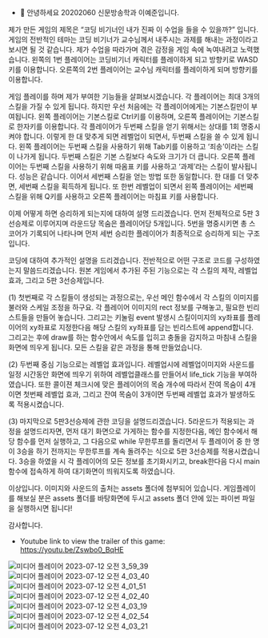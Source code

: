 - 👋 안녕하세요 20202060 신문방송학과 이예준입니다.

제가 만든 게임의 제목은 “코딩 비기너인 내가 진짜 이 수업을 들을 수 있을까?” 입니다.
게임의 전반적인 테마는 코딩 비기너가 교수님께서 내주시는 과제를 해내는 과정이라고 보시면 될 것 같습니다. 제가 수업을 따라가며 겪은 감정을 게임 속에 녹여내려고 노력했습니다.
왼쪽의 1번 플레이어는 코딩비기너 캐릭터를 플레이하게 되고 방향키로 WASD키를 이용합니다. 
오른쪽의 2번 플레이어는 교수님 캐릭터를 플레이하게 되며 방향키를 이용합니다. 

게임 플레이를 하며 제가 부여한 기능들을 살펴보시겠습니다. 
각 플레이어는 최대 3개의 스킬을 가질 수 있게 됩니다. 하지만 우선 처음에는 각 플레이어에게는 기본스킬만이 부여됩니다. 왼쪽 플레이어는 기본스킬로 Ctrl키를 이용하며, 오른쪽 플레이어는 기본스킬로 한자키를 이용합니다.
각 플레이어가 두번째 스킬을 얻기 위해서는 상대를 1회 명중시켜야 합니다. 이렇게 한 대 맞추게 되면 레벨업이 되면서, 두번째 스킬을 쓸 수 있게 됩니다. 왼쪽 플레이어는 두번째 스킬을 사용하기 위해 Tab키를 이용하고 ‘죄송’이라는 스킬이 나가게 됩니다. 두번째 스킬은 기본 스킬보다 속도와 크기가 더 큽니다. 오른쪽 플레이어는 두번째 스킬을 사용하기 위해 따옴표 키를 사용하고 ‘과제’라는 스킬이 발사됩니다. 성능은 같습니다.
이어서 세번째 스킬을 얻는 방법 또한 동일합니다. 한 대를 더 맞추면, 세번째 스킬을 획득하게 됩니다. 또 한번 레벨업이 되면서 왼쪽 플레이어는 세번째 스킬을 위해 Q키를 사용하고 오른쪽 플레이어는 마침표 키를 사용합니다. 

이제 어떻게 하면 승리하게 되는지에 대하여 설명 드리겠습니다. 먼저 전체적으로 5판 3선승제로 이루어지며 라운드당 목숨은 플레이어당 5개입니다. 5번을 명중시키면 총 스코어가 기록되어 나타나며 먼저 세번 승리한 플레이어가 최종적으로 승리하게 되는 구조입니다. 

코딩에 대하여 추가적인 설명을 드리겠습니다. 전반적으로 어떤 구조로 코드를 구성하였는지 말씀드리겠습니다. 원본 게임에서 추가된 주된 기능으로는 각 스킬의 제작, 레벨업 효과, 그리고 5판 3선승제입니다.

(1) 첫번째로 각 스킬들이 생성되는 과정으로는, 우선 메인 함수에서 각 스킬의 이미지를 불러와 스케일 조정을 하구요. 각 플레이어 이미지의 rect 정보를 구해놓고, 필요한 빈리스트들을 만들어 놓습니다. 그리고는 키눌림 event 발생시 스킬이미지의 xy좌표를 플레이어의 xy좌표로 지정한다음 해당 스킬의 xy좌표를 담는 빈리스트에 append합니다. 그리고는 후에 draw를 하는 함수안에서 속도를 입히고 충돌을 감지하고 마침내 스킬을 화면에 띄우게 됩니다. 모든 스킬을 같은 과정을 통해 만들었습니다. 

(2) 두번째 중심 기능으로는 레벨업 효과입니다. 레벨업시에 레벨업이미지와 사운드를 일정 시간동안 화면에 띄우기 위하여 레벨업클래스를 만들어서 life_tick 기능을 부여하였습니다. 또한 콜이젼 체크시에 맞은 플레이어의 목숨 개수에 따라서 잔여 목숨이 4개이면 첫번째 레벨업 효과, 그리고 잔여 목숨이 3개이면 두번째 레벨업 효과가 발생하도록 적용시켰습니다. 

(3) 마지막으로 5판3선승제에 관한 코딩을 설명드리겠습니다. 5라운드가 적용되는 과정을 설명드리자면, 먼저 대기 화면으로 가게하는 함수를 지정한다음, 메인 함수에서 해당 함수를 먼저 실행하고, 그 다음으로 while 무한루프를 돌리면서 두 플레이어 중 한 명이 3승을 하기 전까지는 무한루프를 계속 돌려주는 식으로 5판 3선승제를 적용시켰습니다. 3승을 하였을 시 각 플레이어의 모든 정보를 초기화시키고, break한다음 다시 main함수에 접속하게 하여 대기화면이 띄워지도록 하였습니다.

이상입니다. 
이미지와 사운드의 출처는 assets 폴더에 첨부되어 있습니다.
게임플레이를 해보실 분은 assets 폴더를 바탕화면에 두시고 assets 폴더 안에 있는 파이썬 파일을 실행하시면 됩니다!

감사합니다.


- Youtube link to view the trailer of this game: https://youtu.be/Zswbo0_BqHE

![미디어 플레이어 2023-07-12 오전 3_59_39](https://github.com/qlswns0/qlswns0/assets/138393299/d88ff9cb-c992-4adf-b29e-2da51dfc072f)
![미디어 플레이어 2023-07-12 오전 4_03_40](https://github.com/qlswns0/qlswns0/assets/138393299/ed3446a8-3ab0-4ab6-a64b-7451dc35e5a1)
![미디어 플레이어 2023-07-12 오전 4_01_51](https://github.com/qlswns0/qlswns0/assets/138393299/61208ab2-371e-4bc5-afa1-8f6e297eed95)
![미디어 플레이어 2023-07-12 오전 4_02_40](https://github.com/qlswns0/qlswns0/assets/138393299/9268d849-6eba-455c-9136-d0efde67dc2b)
![미디어 플레이어 2023-07-12 오전 4_03_19](https://github.com/qlswns0/qlswns0/assets/138393299/ece5ec54-dd5c-4eec-b1aa-419b05d1ec92)
![미디어 플레이어 2023-07-12 오전 4_02_54](https://github.com/qlswns0/qlswns0/assets/138393299/984f324b-f1ea-4163-ab25-8bf4738f78f5)
![미디어 플레이어 2023-07-12 오전 4_03_21](https://github.com/qlswns0/qlswns0/assets/138393299/07bc982f-cc96-401c-8c38-0ea20093006d)



<!---
qlswns0/qlswns0 is a ✨ special ✨ repository because its `README.md` (this file) appears on your GitHub profile.
You can click the Preview link to take a look at your changes.
--->

